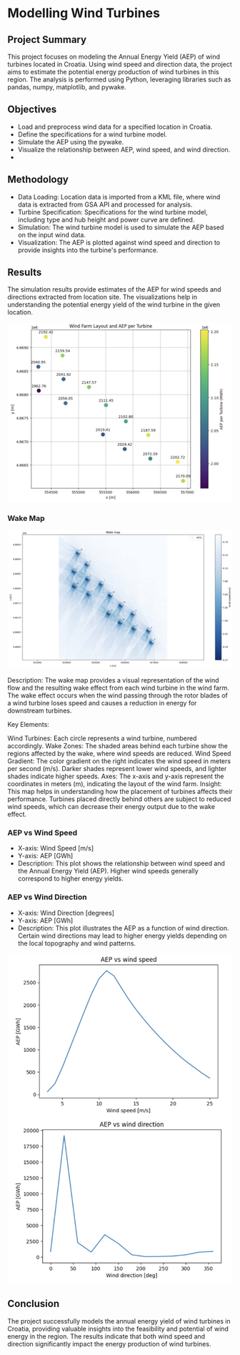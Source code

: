 # Modelling Wind Turbines

## Project Summary

This project focuses on modeling the Annual Energy Yield (AEP) of wind turbines located in Croatia. Using wind speed and direction data, the project aims to estimate the potential energy production of wind turbines in this region. The analysis is performed using Python, leveraging libraries such as pandas, numpy, matplotlib, and pywake.

## Objectives
- Load and preprocess wind data for a specified location in Croatia.
- Define the specifications for a wind turbine model.
- Simulate the AEP using the pywake.
- Visualize the relationship between AEP, wind speed, and wind direction.
- 
## Methodology
- Data Loading: Location data is imported from a KML file, where wind data is extracted from GSA API and processed for analysis.
- Turbine Specification: Specifications for the wind turbine model, including type and hub height and power curve are defined.
- Simulation: The wind turbine model is used to simulate the AEP based on the input wind data.
- Visualization: The AEP is plotted against wind speed and direction to provide insights into the turbine's performance.

## Results

The simulation results provide estimates of the AEP for wind speeds and directions extracted from location site. The visualizations help in understanding the potential energy yield of the wind turbine in the given location.

![AEP per turbine](./aep_per_turbine.png)

### Wake Map

![Wake map](./wake_map.png)

Description: The wake map provides a visual representation of the wind flow and the resulting wake effect from each wind turbine in the wind farm. The wake effect occurs when the wind passing through the rotor blades of a wind turbine loses speed and causes a reduction in energy for downstream turbines.

Key Elements:

Wind Turbines: Each circle represents a wind turbine, numbered accordingly.
Wake Zones: The shaded areas behind each turbine show the regions affected by the wake, where wind speeds are reduced.
Wind Speed Gradient: The color gradient on the right indicates the wind speed in meters per second (m/s). Darker shades represent lower wind speeds, and lighter shades indicate higher speeds.
Axes: The x-axis and y-axis represent the coordinates in meters (m), indicating the layout of the wind farm.
Insight: This map helps in understanding how the placement of turbines affects their performance. Turbines placed directly behind others are subject to reduced wind speeds, which can decrease their energy output due to the wake effect.


### AEP vs Wind Speed
- X-axis: Wind Speed [m/s]
- Y-axis: AEP [GWh]
- Description: This plot shows the relationship between wind speed and the Annual Energy Yield (AEP). Higher wind speeds generally correspond to higher energy yields.

### AEP vs Wind Direction
- X-axis: Wind Direction [degrees]
- Y-axis: AEP [GWh]
- Description: This plot illustrates the AEP as a function of wind direction. Certain wind directions may lead to higher energy yields depending on the local topography and wind patterns.

![AEP vs Wind Speed and Wind Direction](./aep_vis.png)

## Conclusion
The project successfully models the annual energy yield of wind turbines in Croatia, providing valuable insights into the feasibility and potential of wind energy in the region. The results indicate that both wind speed and direction significantly impact the energy production of wind turbines.
